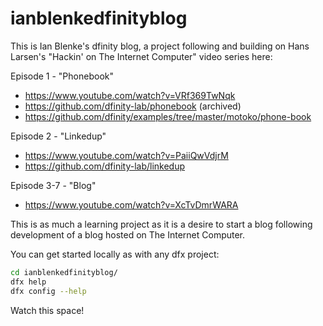 # ianblenkedfinityblog

This is Ian Blenke's dfinity blog, a project following and building on Hans Larsen's "Hackin' on The Internet Computer" video series here:

Episode 1 - "Phonebook"
- https://www.youtube.com/watch?v=VRf369TwNqk
- https://github.com/dfinity-lab/phonebook (archived)
- https://github.com/dfinity/examples/tree/master/motoko/phone-book

Episode 2 - "Linkedup"
- https://www.youtube.com/watch?v=PaiiQwVdjrM
- https://github.com/dfinity-lab/linkedup

Episode 3-7 - "Blog"
- https://www.youtube.com/watch?v=XcTvDmrWARA

This is as much a learning project as it is a desire to start a blog following development of a blog hosted on The Internet Computer.

You can get started locally as with any dfx project:

```bash
cd ianblenkedfinityblog/
dfx help
dfx config --help
```

Watch this space!
